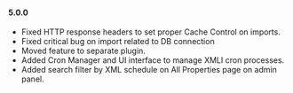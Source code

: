 #### 5.0.0
* Fixed HTTP response headers to set proper Cache Control on imports. 
* Fixed critical bug on import related to DB connection
* Moved feature to separate plugin.
* Added Cron Manager and UI interface to manage XMLI cron processes.
* Added search filter by XML schedule on All Properties page on admin panel.